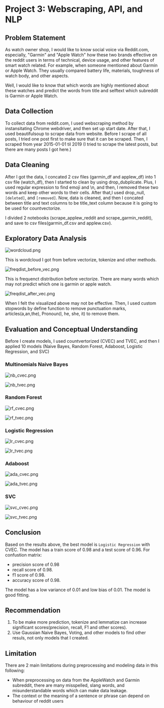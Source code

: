 # Project 3: Webscraping, API, and NLP

## Problem Statement
As watch owner shop, I would like to know social voice via Reddit.com, especially, "Garmin" and "Apple Watch" how these two brands effective on the reddit users in terms of technical, device usage, and other features of smart watch related. For example, when someone mentioned about Garmin or Apple Watch. They usually compared battery life, materials, toughness of watch body, and other aspects.

Well, I would like to know that which words are highly mentioned about these watches and predict the words from title and selftext which subreddit is Garmin or Apple Watch.

## Data Collection
To collect data from reddit.com, I used webscraping method by instansitating Chrome webdriver, and then set up start date. After that, I used beautifulsoup to scrape data from website. Before I scrape of all posts, I tried one post first to make sure that it can be scraped. Then, I scraped from year 2015-01-01 til 2019 (I tried to scrape the latest posts, but there are many posts I got here.)

## Data Cleaning
After I got the data, I concated 2 csv files (garmin_df and applew_df) into 1 csv file (watch_df), then I started to clean by using drop_dubplicate. 
Plus, I used regular expression to find emoji and \n, and then, I removed these two words and keep other words to their cells. After that,I used drop_null, `[deleted]`, and 
`[removed]`. Now, data is cleaned, and then I concated between title and text columns to be title_text column because it is going to be used for countvectorize.

I divided 2 notebooks (scrape_applew_reddit and scrape_garmin_reddit), and save to csv files(garmin_df.csv and applew.csv).

## Exploratory Data Analysis
![wordcloud.png](/image/wordcloud.png)

This is wordcloud I got from before vectorize, tokenize and other methods. 

![freqdist_before_vec.png](https://github.com/pacharajson/project3_reddit_NLP/blob/main/image/freqdist_before_vec.png)

This is frequenct distribution before vectorize. There are many words which may not predict which one is garmin or apple watch.

![freqdist_after_vec.png](https://github.com/pacharajson/project3_reddit_NLP/blob/main/image/freqdist_after_vec.png)

When I felt the visualized above may not be effective. Then, I used custom stopwords by define function to remove punctuation marks, articles(a,an,the), Pronoun(I, he, she, it) to remove them.

## Evaluation and Conceptual Understanding
Before I create models, I used countvertorized (CVEC) and TVEC, and then I applied 10 models (Naive Bayes, Random Forest, Adaboost, Logistic Regression, and SVC)

### Multinomials Naive Bayes
![nb_cvec.png](https://github.com/pacharajson/project3_reddit_NLP/blob/main/image/nb_cvec.png)

![nb_tvec.png](https://github.com/pacharajson/project3_reddit_NLP/blob/main/image/nb_tvec.png)

### Random Forest
![rf_cvec.png](https://github.com/pacharajson/project3_reddit_NLP/blob/main/image/rf_cvec.png)

![rf_tvec.png](https://github.com/pacharajson/project3_reddit_NLP/blob/main/image/rf_tvec.png)

### Logistic Regression
![lr_cvec.png](https://github.com/pacharajson/project3_reddit_NLP/blob/main/image/lr_cvec.png)

![lr_tvec.png](https://github.com/pacharajson/project3_reddit_NLP/blob/main/image/lr_tvec.png)

### Adaboost
![ada_cvec.png](https://github.com/pacharajson/project3_reddit_NLP/blob/main/image/ada_cvec.png)

![ada_tvec.png](https://github.com/pacharajson/project3_reddit_NLP/blob/main/image/ada_tvec.png)

### SVC
![svc_cvec.png](https://github.com/pacharajson/project3_reddit_NLP/blob/main/image/svc_cvec.png)

![svc_tvec.png](https://github.com/pacharajson/project3_reddit_NLP/blob/main/image/svc_tvec.png)

## Conclusion
Based on the results above, the best model is `Logistic Regression` with CVEC.
The model has a train score of 0.98 and a test score of 0.96.
For confustion matrix:
- precision score of 0.98
- recall score of 0.98.
- f1 score of 0.98.
- accuracy score of 0.98.

The model has a low variance of 0.01 and low bias of 0.01. The model is good fitting.

## Recommendation
1. To be make more prediction, tokenize and lemmatize can increase significant scores(precision, recall, F1 and other scores).
2. Use Gaussian Naive Bayes, Voting, and other models to find other resuls, not only models that I created.

## Limitation
There are 2 main limitations during preprocessing and modeling data in this following:
- When preprocessing on data from the AppleWatch and Garmin subreddit, there are many misspelled, slang words, and misunderstandable words which can make data leakage.
- The context or the meaning of a sentence or phrase can depend on behaviour of reddit users
